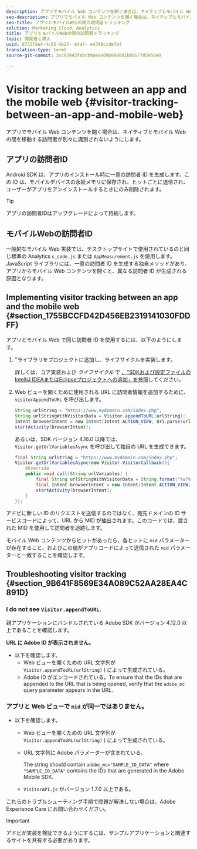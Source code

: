 ```yaml
---
description: アプリでモバイル Web コンテンツを開く場合は、ネイティブとモバイル Web の間を移動する訪問者が別々に識別されないようにします。
seo-description: アプリでモバイル Web コンテンツを開く場合は、ネイティブとモバイル Web の間を移動する訪問者が別々に識別されないようにします。
seo-title: アプリとモバイルWebの間の訪問者トラッキング
solution: Marketing Cloud、Analytics
title: アプリとモバイルWebの間の訪問者トラッキング
topic: 開発者と導入
uuid: 073572e4-4c55-4b27- b4a7- e4349ccde7bf
translation-type: tm+mt
source-git-commit: 3cc97443fabcb9ae9e09b998801bbb57785960e0

---
```



# Visitor tracking between an app and the mobile web {#visitor-tracking-between-an-app-and-mobile-web}

アプリでモバイル Web コンテンツを開く場合は、ネイティブとモバイル Web の間を移動する訪問者が別々に識別されないようにします。

## アプリの訪問者ID

Android SDK は、アプリのインストール時に一意の訪問者 ID を生成します。この ID は、モバイルデバイスの永続メモリに保存され、ヒットごとに送信され、ユーザーがアプリをアンインストールするときにのみ削除されます。

>[!TIP]
>
>アプリの訪問者IDはアップグレードによって持続します。

## モバイルWebの訪問者ID

一般的なモバイル Web 実装では、デスクトップサイトで使用されているのと同じ標準の Analytics `s_code.js` または `AppMeasurement.js` を使用します。JavaScript ライブラリには、一意の訪問者 ID を生成する独自メソッドがあり、アプリからモバイル Web コンテンツを開くと、異なる訪問者 ID が生成される原因となります。

## Implementing visitor tracking between an app and the mobile web {#section_1755BCCFD42D456EB2319141030FDDFF}

アプリとモバイル Web で同じ訪問者 ID を使用するには、以下のようにします。

1. "ライブラリをプロジェクトに追加し、ライフサイクルを実装します。

   詳しくは、コア実装および *ライフサイクル* で [、"SDKおよび設定ファイルのIntelliJ IDEAまたはEclipseプロジェクトへの追加」を参照](/help/android/getting-started/dev-qs.md)してください。

1. Web ビューを開くために使用される URL に訪問者情報を追加するために、`visitorAppendToURL` を呼び出します。

   ```java
   String urlString = "https://www.mydomain.com/index.php"; 
   String urlStringWithVisitorData = Visitor.appendToURL(urlString); 
   Intent browserIntent = new Intent(Intent.ACTION_VIEW, Uri.parse(urlStringWithVisitorData)); 
   startActivity(browserIntent);
   ```

   あるいは、SDK バージョン 4.16.0 以降では、`Visitor.getUrlVariablesAsync` を呼び出して独自の URL を生成できます。

   ```java
   final String urlString = "https://www.mydomain.com/index.php"; 
   Visitor.getUrlVariablesAsync(new Visitor.VisitorCallback(){ 
       @Override 
       public void call(String urlVariables) { 
           final String urlStringWithVisitorData = String.format("%s?%s", urlString, urlVariables); 
           final Intent browserIntent = new Intent(Intent.ACTION_VIEW, Uri.parse(urlStringWithVisitorData)); 
           startActivity(browserIntent); 
       } 
   });
   ```

アドビに新しい ID のリクエストを送信するのではなく、宛先ドメインの ID サービスコードによって、URL から MID が抽出されます。このコードでは、渡された MID を使用して訪問者を追跡します。

モバイル Web コンテンツからヒットがあったら、各ヒットに `mid` パラメーターが存在すること、およびこの値がアプリコードによって送信された `mid` パラメーターと一致することを確認します。

## Troubleshooting visitor tracking {#section_9B641F8569E34A089C52AA28EA4C891D}

### I do not see `Visitor.appendToURL`.

親アプリケーションにバンドルされている Adobe SDK がバージョン 4.12.0 以上であることを確認します。

**URL に Adobe ID が表示されません。**

* 以下を確認します。
   * Web ビューを開くための URL 文字列が `Visitor.appendToURL(urlString)` ) によって生成されている。
   * Adobe ID がエンコードされている。To ensure that the IDs that are appended to the URL that is being opened, verify that the `adobe_mc` query parameter appears in the URL.

### アプリと Web ビューで `mid` が同一ではありません。

* 以下を確認します。

   * Web ビューを開くための URL 文字列が `Visitor.appendToURL(urlString)` ) によって生成されている。
   * URL 文字列に Adobe パラメーターが含まれている。

      The string should contain `adobe_mc="SAMPLE_ID_DATA"` where `"SAMPLE_ID_DATA"` contains the IDs that are generated in the Adobe Mobile SDK.
   * `VisitorAPI.js` がバージョン 1.7.0 以上である。

これらのトラブルシューティング手順で問題が解決しない場合は、Adobe Experience Care にお問い合わせください。

>[!IMPORTANT]
>
>アドビが実装を検証できるようにするには、サンプルアプリケーションと関連するサイトを共有する必要があります。

